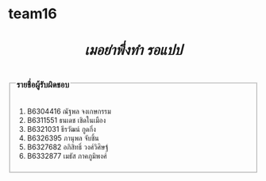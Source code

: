 # team16

## <h1 align = "center"><i>เมอย่าพึ่งทำ รอแปป</i></h1>


<fieldset>
  <legend><h3>รายชื่อผู้รับผิดชอบ</h3></legend>
    <ol>
    <li>B6304416 ณัฐพล จงเกษกรรม</li>
    <li>B6311551 ธนเดช เชิดในเมือง</li>
    <li>B6321031 ธีรวัฒน์ กูดกิ่ง</li>
    <li>B6326395 ภานุพล จับชิ้น</li>
    <li>B6327682 อภิสิทธิ์ วงศ์วิศิษฐ์</li>
    <li>B6332877 เมธัส ภาคภูมิพงศ์</li>
    </ol>
</fieldset>
